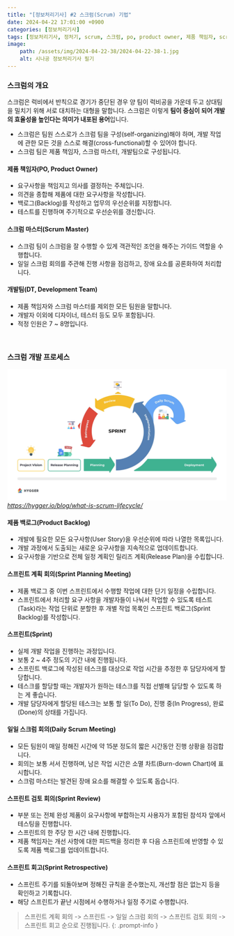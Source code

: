 ```yaml
---
title: "[정보처리기사] #2 스크럼(Scrum) 기법"
date: 2024-04-22 17:01:00 +0900
categories: [정보처리기사]
tags: [정보처리기사, 정처기, scrum, 스크럼, po, product owner, 제품 책임자, scrum master, 스크럼 마스터, dt, development team, 개발팀, product backlog, 제품 백로그, backlog, 백로그, sprint planning meeting, 스프린트 계획 회의, sprint, 스프린트, daily scrum meeting, 일일 스크럼 회의, sprint review, 스프린트 검토 회의, sprint retrospective, 스프린트 회고]
image:
    path: /assets/img/2024-04-22-38/2024-04-22-38-1.jpg
    alt: 시나공 정보처리기사 필기
---
```


### 스크럼의 개요

스크럼은 럭비에서 반칙으로 경기가 중단된 경우 양 팀이 럭비공을 가운데 두고 상대팀을 밀치기 위해 서로 대치하는 대형을 말합니다. 스크럼은 이렇게 **팀이 중심이 되어 개발의 효율성을 높인다는 의미가 내포된 용어**입니다.

- 스크럼은 팀원 스스로가 스크럼 팀을 구성(self-organizing)해야 하며, 개발 작업에 관한 모든 것을 스스로 해결(cross-functional)할 수 있어야 합니다.
- 스크럼 팀은 제품 책임자, 스크럼 마스터, 개발팀으로 구성됩니다.

#### 제품 책임자(PO, Product Owner)

- 요구사항을 책임지고 의사를 결정하는 주체입니다.
- 의견을 종합해 제품에 대한 요구사항을 작성합니다.
- 백로그(Backlog)를 작성하고 업무의 우선순위를 지정합니다.
- 테스트를 진행하며 주기적으로 우선순위를 갱신합니다.

#### 스크럼 마스터(Scrum Master)

- 스크럼 팀이 스크럼을 잘 수행할 수 있게 객관적인 조언을 해주는 가이드 역할을 수행합니다.
- 일일 스크럼 회의를 주관해 진행 사항을 점검하고, 장애 요소를 공론화하여 처리합니다.

#### 개발팀(DT, Development Team)

- 제품 책임자와 스크럼 마스터를 제외한 모든 팀원을 말합니다.
- 개발자 이외에 디자이너, 테스터 등도 모두 포함됩니다.
- 적정 인원은 7 ~ 8명입니다.

&nbsp;

### 스크럼 개발 프로세스

![스크럼 개발 프로세스](/assets/img/2024-04-22-39/2024-04-22-39-1.png)
_https://hygger.io/blog/what-is-scrum-lifecycle/_

#### 제품 백로그(Product Backlog)

- 개발에 필요한 모든 요구사항(User Story)을 우선순위에 따라 나열한 목록입니다.
- 개발 과정에서 도출되는 새로운 요구사항을 지속적으로 업데이트합니다.
- 요구사항을 기반으로 전체 일정 계획인 릴리즈 계획(Release Plan)을 수립합니다.

#### 스프린트 계획 회의(Sprint Planning Meeting)

- 제품 백로그 중 이번 스프린트에서 수행할 작업에 대한 단기 일정을 수립합니다.
- 스프린트에서 처리할 요구 사항을 개발자들이 나눠서 작업할 수 있도록 테스트(Task)라는 작업 단위로 분할한 후 개별 작업 목록인 스프린트 백로그(Sprint Backlog)를 작성합니다.

#### 스프린트(Sprint)

- 실제 개발 작업을 진행하는 과정입니다.
- 보통 2 ~ 4주 정도의 기간 내에 진행됩니다.
- 스프린트 백로그에 작성된 테스크를 대상으로 작업 시간을 추정한 후 담당자에게 할당합니다.
- 테스크를 할당할 때는 개발자가 원하는 테스크를 직접 선별해 담당할 수 있도록 하는 게 좋습니다.
- 개발 담당자에게 할당된 테스크는 보통 할 일(To Do), 진행 중(In Progress), 완료(Done)의 상태를 가집니다.

#### 일일 스크럼 회의(Daily Scrum Meeting)

- 모든 팀원이 매일 정해진 시간에 약 15분 정도의 짧은 시간동안 진행 상황을 점검합니다.
- 회의는 보통 서서 진행하며, 남은 작업 시간은 소멸 차트(Burn-down Chart)에 표시합니다.
- 스크럼 마스터는 발견된 장애 요소를 해결할 수 있도록 돕습니다.

#### 스프린트 검토 회의(Sprint Review)

- 부분 또는 전체 완성 제품이 요구사항에 부합하는지 사용자가 포함된 참석자 앞에서 테스팅을 진행합니다.
- 스프린트의 한 주당 한 시간 내에 진행합니다.
- 제품 책임자는 개선 사항에 대한 피드백을 정리한 후 다음 스프린트에 반영할 수 있도록 제품 백로그를 업데이트합니다.

#### 스프린트 회고(Sprint Retrospective)

- 스프린트 주기를 되돌아보며 정해진 규칙을 준수했는지, 개선할 점은 없는지 등을 확인하고 기록합니다.
- 해당 스프린트가 끝난 시점에서 수행하거나 일정 주기로 수행합니다.

> 스프린트 계획 회의 -> 스프린트 -> 일일 스크럼 회의 -> 스프린트 검토 회의 -> 스프린트 회고 순으로 진행됩니다.
{: .prompt-info }